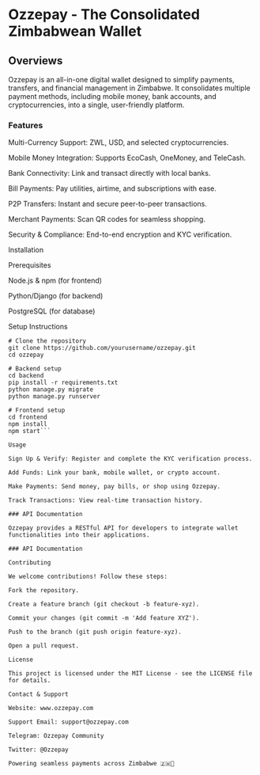 # Ozzepay - The Consolidated Zimbabwean Wallet



## Overviews

Ozzepay is an all-in-one digital wallet designed to simplify payments, transfers, and financial management in Zimbabwe. It consolidates multiple payment methods, including mobile money, bank accounts, and cryptocurrencies, into a single, user-friendly platform.

### Features

Multi-Currency Support: ZWL, USD, and selected cryptocurrencies.

Mobile Money Integration: Supports EcoCash, OneMoney, and TeleCash.

Bank Connectivity: Link and transact directly with local banks.

Bill Payments: Pay utilities, airtime, and subscriptions with ease.

P2P Transfers: Instant and secure peer-to-peer transactions.

Merchant Payments: Scan QR codes for seamless shopping.

Security & Compliance: End-to-end encryption and KYC verification.

Installation

Prerequisites

Node.js & npm (for frontend)

Python/Django (for backend)

PostgreSQL (for database)

Setup Instructions

```
# Clone the repository
git clone https://github.com/yourusername/ozzepay.git
cd ozzepay

# Backend setup
cd backend
pip install -r requirements.txt
python manage.py migrate
python manage.py runserver

# Frontend setup
cd frontend
npm install
npm start```

Usage

Sign Up & Verify: Register and complete the KYC verification process.

Add Funds: Link your bank, mobile wallet, or crypto account.

Make Payments: Send money, pay bills, or shop using Ozzepay.

Track Transactions: View real-time transaction history.

### API Documentation

Ozzepay provides a RESTful API for developers to integrate wallet functionalities into their applications.

### API Documentation

Contributing

We welcome contributions! Follow these steps:

Fork the repository.

Create a feature branch (git checkout -b feature-xyz).

Commit your changes (git commit -m 'Add feature XYZ').

Push to the branch (git push origin feature-xyz).

Open a pull request.

License

This project is licensed under the MIT License - see the LICENSE file for details.

Contact & Support

Website: www.ozzepay.com

Support Email: support@ozzepay.com

Telegram: Ozzepay Community

Twitter: @Ozzepay

Powering seamless payments across Zimbabwe 🇿🇼🚀
